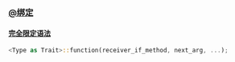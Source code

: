 
### [@绑定](https://course.rs/basic/match-pattern/all-patterns.html#绑定)

#### [完全限定语法](https://course.rs/basic/trait/advance-trait.html#完全限定语法)
```rust
<Type as Trait>::function(receiver_if_method, next_arg, ...);
```
